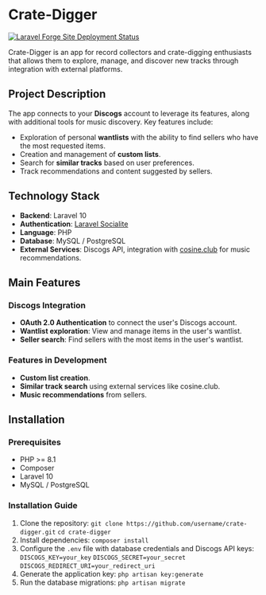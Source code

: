 
# Crate-Digger

[![Laravel Forge Site Deployment Status](https://img.shields.io/endpoint?url=https%3A%2F%2Fforge.laravel.com%2Fsite-badges%2F22553d3f-3aaa-42c1-b032-94d2f2705ccc%3Fdate%3D1%26commit%3D1&style=plastic)](https://forge.laravel.com/servers/857944/sites/2522769)

Crate-Digger is an app for record collectors and crate-digging enthusiasts that allows them to explore, manage, and discover new tracks through integration with external platforms.

## Project Description

The app connects to your **Discogs** account to leverage its features, along with additional tools for music discovery. Key features include:

-   Exploration of personal **wantlists** with the ability to find sellers who have the most requested items.
-   Creation and management of **custom lists**.
-   Search for **similar tracks** based on user preferences.
-   Track recommendations and content suggested by sellers.

## Technology Stack

-   **Backend**: Laravel 10
-   **Authentication**: [Laravel Socialite](https://socialiteproviders.com/Discogs/)
-   **Language**: PHP
-   **Database**: MySQL / PostgreSQL
-   **External Services**: Discogs API, integration with [cosine.club](https://cosine.club/) for music recommendations.

## Main Features

### Discogs Integration

-   **OAuth 2.0 Authentication** to connect the user's Discogs account.
-   **Wantlist exploration**: View and manage items in the user's wantlist.
-   **Seller search**: Find sellers with the most items in the user's wantlist.

### Features in Development

-   **Custom list creation**.
-   **Similar track search** using external services like cosine.club.
-   **Music recommendations** from sellers.

## Installation

### Prerequisites

-   PHP >= 8.1
-   Composer
-   Laravel 10
-   MySQL / PostgreSQL

### Installation Guide

1.  Clone the repository: `git clone https://github.com/username/crate-digger.git` `cd crate-digger`
2.  Install dependencies: `composer install`
3.  Configure the `.env` file with database credentials and Discogs API keys: `DISCOGS_KEY=your_key` `DISCOGS_SECRET=your_secret` `DISCOGS_REDIRECT_URI=your_redirect_uri`
4.  Generate the application key: `php artisan key:generate`
5.  Run the database migrations: `php artisan migrate`
